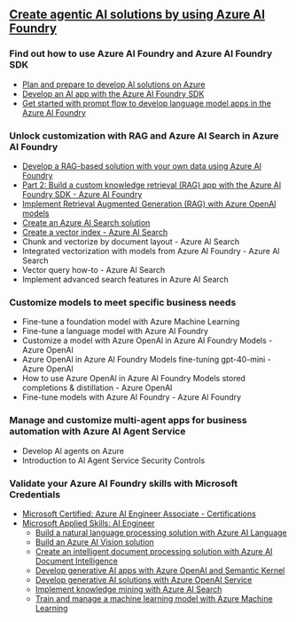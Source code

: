 ## [Create agentic AI solutions by using Azure AI Foundry](https://learn.microsoft.com/en-us/plans/34mi6tezkd7em)

### Find out how to use Azure AI Foundry and Azure AI Foundry SDK
- [Plan and prepare to develop Al solutions on Azure](./PlanAISolutions.md)
- [Develop an Al app with the Azure AI Foundry SDK](./DevelopAIApp.md)
- [Get started with prompt flow to develop language model apps in the Azure Al Foundry](./PromptFlow.md)

### Unlock customization with RAG and Azure AI Search in Azure AI Foundry
- [Develop a RAG-based solution with your own data using Azure Al Foundry](./DevelopRAG.md)
- [Part 2: Build a custom knowledge retrieval (RAG) app with the Azure Al Foundry SDK - Azure Al Foundry](./DevelopRAG2.md)
- [Implement Retrieval Augmented Generation (RAG) with Azure OpenAl models](./RAGandOpenAI.md)
- [Create an Azure Al Search solution](./AISearch.md)
- [Create a vector index - Azure Al Search](./VectorIndex.md)
- Chunk and vectorize by document layout - Azure Al Search
- Integrated vectorization with models from Azure Al Foundry - Azure Al Search
- Vector query how-to - Azure Al Search
- Implement advanced search features in Azure AI Search

### Customize models to meet specific business needs
- Fine-tune a foundation model with Azure Machine Learning
- Fine-tune a language model with Azure Al Foundry
- Customize a model with Azure OpenAl in Azure AI Foundry Models - Azure OpenAl
- Azure OpenAl in Azure Al Foundry Models fine-tuning gpt-40-mini - Azure OpenAl
- How to use Azure OpenAl in Azure Al Foundry Models stored completions & distillation - Azure OpenAl
- Fine-tune models with Azure Al Foundry - Azure Al Foundry

### Manage and customize multi-agent apps for business automation with Azure AI Agent Service
- Develop Al agents on Azure
- Introduction to Al Agent Service Security Controls

### Validate your Azure AI Foundry skills with Microsoft Credentials
- [Microsoft Certified: Azure Al Engineer Associate - Certifications](https://learn.microsoft.com/en-us/credentials/certifications/azure-ai-engineer/?source=docs&ns-enrollment-type=Collection&ns-enrollment-id=pzxuztm2qzp3y&practice-assessment-type=certification)
- [Microsoft Applied Skills: AI Engineer](https://learn.microsoft.com/en-nz/credentials/browse/?credential_types=applied%20skills&roles=ai-engineer)
    - [Build a natural language processing solution with Azure AI Language](https://learn.microsoft.com/en-nz/credentials/applied-skills/build-natural-language-solution-azure-ai/)
    - [Build an Azure AI Vision solution](https://learn.microsoft.com/en-nz/credentials/applied-skills/build-azure-ai-vision-solution/)
    - [Create an intelligent document processing solution with Azure AI Document Intelligence](https://learn.microsoft.com/en-nz/credentials/applied-skills/create-intelligent-document-solution-azure-ai/)
    - [Develop generative AI apps with Azure OpenAI and Semantic Kernel](https://learn.microsoft.com/en-nz/credentials/applied-skills/develop-ai-agents-using-microsoft-azure-openai-and-semantic-kernel/)
    - [Develop generative AI solutions with Azure OpenAI Service](https://learn.microsoft.com/en-nz/credentials/applied-skills/develop-generative-ai-solutions-with-azure-openai-service/)
    - [Implement knowledge mining with Azure AI Search](https://learn.microsoft.com/en-nz/credentials/applied-skills/implement-knowledge-mining-with-azure-ai-search/)
    - [Train and manage a machine learning model with Azure Machine Learning](https://learn.microsoft.com/en-nz/credentials/applied-skills/train-and-deploy-a-machine-learning-model-with-azure-machine-learning/)
    